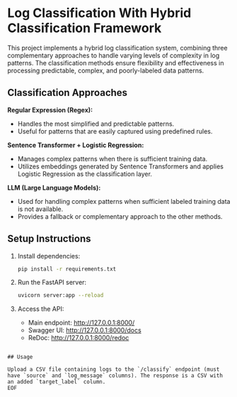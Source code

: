 
# Log Classification With Hybrid Classification Framework

This project implements a hybrid log classification system, combining three complementary approaches to handle varying levels of complexity in log patterns. The classification methods ensure flexibility and effectiveness in processing predictable, complex, and poorly-labeled data patterns.

## Classification Approaches

**Regular Expression (Regex):**
- Handles the most simplified and predictable patterns.
- Useful for patterns that are easily captured using predefined rules.

**Sentence Transformer + Logistic Regression:**
- Manages complex patterns when there is sufficient training data.
- Utilizes embeddings generated by Sentence Transformers and applies Logistic Regression as the classification layer.

**LLM (Large Language Models):**
- Used for handling complex patterns when sufficient labeled training data is not available.
- Provides a fallback or complementary approach to the other methods.


## Setup Instructions

1. Install dependencies:
   ```bash
   pip install -r requirements.txt
   ```

2. Run the FastAPI server:
   ```bash
   uvicorn server:app --reload
   ```

3. Access the API:
   - Main endpoint: http://127.0.0.1:8000/
   - Swagger UI:      http://127.0.0.1:8000/docs
   - ReDoc:           http://127.0.0.1:8000/redoc
```

## Usage

Upload a CSV file containing logs to the `/classify` endpoint (must have `source` and `log_message` columns). The response is a CSV with an added `target_label` column.
EOF



